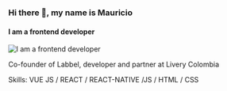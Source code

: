 ### Hi there 👋, my name is Mauricio
#### I am a frontend developer
![I am a frontend developer](https://res.cloudinary.com/dos13qenv/image/upload/v1595388590/Labbel/logo1_rhi81q.png)

Co-founder of Labbel, developer and partner at Livery Colombia

Skills: VUE JS / REACT /  REACT-NATIVE  /JS / HTML / CSS





